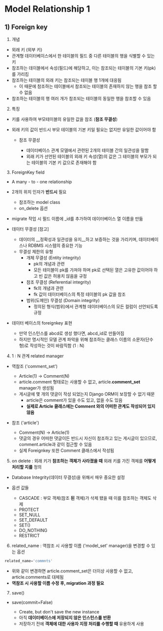 # Model Relationship 1

## 1) Foreign key

1. 개념

- 외래 키 (외부 키)
- 관계형 데이터베이스에서 한 테이블의 필드 중 다른 테이블의 행을 식별할 수 있는 키
- 참조하는 데이블에서 속성(필드)에 해당하고, 이는 참조되는 테이블의 기본 키(pk)를 가리킴
- 참조하는 테이블의 외래 키는 참조되는 테이블 행 1개에 대응됨
  - 이 때문에 참조하는 테이블에서 참조되는 테이블의 존재하지 않는 행을 참조 할 수 없음
- 참조하는 테이블의 행 여러 개가 참조되는 테이블의 동일한 행을 참조할 수 있음



2. 특징

- 키를 사용하여 부모테이블의 유일한 값을 참조 (__참조 무결성__)

- 외래 키의 값이 반드시 부모 테이블의 기본 키일 필요는 없지만 유일한 값이어야 함

  - 참조 무결성

    - 데이터베이스 관계 모델에서 관련된 2개의 테이블 간의 일관성을 말함
    - 외래 키가 선언된 테이블의 외래 키 속성(열)의 값은 그 테이블의 부모가 되는 테이블의 기본 키 값으로 존재해야 함

    

3. ForeignKey field

- A many - to - one relationship
- 2개의 위치 인자가 __반드시__ 필요
  - 참조하는 model class
  - on_delete 옵션
- migrate 작업 시 필드 이름에 _id를 추가하여 데이터베이스 열 이름을 만듦

- 데이터 무결성 [참고]
  - 데이터의 __정확성과 일관성을 유지__하고 보증하는 것을 가리키며, 데이터베이스나 RDBMS 시스템의 중요한 기능
  - 무결성 제한의 유형
    - 개체 무결성 (Entity integrity)
      - pk의 개념과 관련
      - 모든 테이블이 pk를 가져야 하며 pk로 선택된 열은 고유한 값이어야 하고 빈 값은 허용치 않음을 규정
    - 참조 무결성 (Referential integrity)
      - fk의 개념과 관련
      - fk 값이 데이터베이스의 특정 테이블의 pk 값을 참조
    - 범위(도메인) 무결성 (Domain integrity)
      - 정의된 형식(범위)에서 관계형 데이터베이스의 모든 컬럼이 선언되도록 규정
- 데이터 베이스의 foreignkey 표현
  - 만약 인스턴스를 abcd로 생성 했다면, abcd_id로 만들어짐
  - 하지만 명시적인 모델 관계 파악을 위해 참조하는 클래스 이름의 소문자(단수형)로 작성하는 것이 바람직함 (1 : N)



4.  1 : N 관계 related manager

- 역참조 ('comment_set')

  - Article(1) -> Comment(N)
  - article.comment 형태로는 사용할 수 없고, article.__comment_set__ manager가 생성됨
  - 게시글에 몇 개의 댓글이 작성 되었는지 Django ORM이 보장할 수 없기 때문
    - article은 comment가 있을 수도 있고, 없을 수도 있음
    - __실제로 Article 클래스에는 Comment 와의 어떠한 관계도 작성되어 있지 않음__

- 참조 ('article')

  - Comment(N) -> Article(1)
  - 댓글의 경우 어떠한 댓글이든 반드시 자신이 참조하고 있는 게시글이 있으므로, comment.article과 같이 접근할 수 있음
  - 실제 Foreignkey 또한 Comment 클래스에서 작성됨

  

5. on delete : 외래 키가 __참조하는 객체가 사라졌을 때__ 외래 키를 가진 객체를 __어떻게 처리할 지를__ 정의

- Database Integrity(데이터 무결성)을 위해서 매우 중요한 설정

- 옵션 값들

  - CASCADE : 부모 객체(참조 __된__ 객체)가 삭제 됐을 때 이를 참조하는 객체도 삭제
  - PROTECT
  - SET_NULL
  - SET_DEFAULT
  - SET()
  - DO_NOTHING
  - RESTRICT

  

6. related_name : 역참조 시 사용할 이름 ('model_set' manager)을 변경할 수 있는 옵션

``` python 
related_name='commnts'
```

- 위와 같이 변경하면 article.comment_set은 더이상 사용할 수 없고, article.comments로 대체됨
- __역참조 시 사용할 이름 수정 후, migration 과정 필요__



7. save()

- save(commit=False)

  - Create, but don't save the new instance
  - 아직 __데이터베이스에 저장되지 않은 인스턴스를 반환__
  - 저장하기 전에 __객체에 대한 사용자 지정 처리를 수행할 때__ 유용하게 사용

  